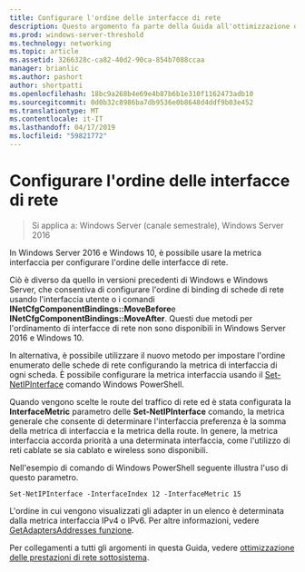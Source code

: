 ```yaml
---
title: Configurare l'ordine delle interfacce di rete
description: Questo argomento fa parte della Guida all'ottimizzazione delle prestazioni del sottosistema di rete di Windows Server 2016.
ms.prod: windows-server-threshold
ms.technology: networking
ms.topic: article
ms.assetid: 3266328c-ca82-40d2-90ca-854b7088ccaa
manager: brianlic
ms.author: pashort
author: shortpatti
ms.openlocfilehash: 18bc9a268b4e69e4b87b6b1e310f1162473adb10
ms.sourcegitcommit: 0d0b32c8986ba7db9536e0b8648d4ddf9b03e452
ms.translationtype: MT
ms.contentlocale: it-IT
ms.lasthandoff: 04/17/2019
ms.locfileid: "59821772"
---
```

# <a name="configure-the-order-of-network-interfaces"></a>Configurare l'ordine delle interfacce di rete

>Si applica a: Windows Server (canale semestrale), Windows Server 2016

In Windows Server 2016 e Windows 10, è possibile usare la metrica interfaccia per configurare l'ordine delle interfacce di rete.

Ciò è diverso da quello in versioni precedenti di Windows e Windows Server, che consentiva di configurare l'ordine di binding di schede di rete usando l'interfaccia utente o i comandi **INetCfgComponentBindings::MoveBefore**e **INetCfgComponentBindings::MoveAfter**. Questi due metodi per l'ordinamento di interfacce di rete non sono disponibili in Windows Server 2016 e Windows 10.

In alternativa, è possibile utilizzare il nuovo metodo per impostare l'ordine enumerato delle schede di rete configurando la metrica di interfaccia di ogni scheda. È possibile configurare la metrica interfaccia usando il [Set-NetIPInterface](https://docs.microsoft.com/powershell/module/nettcpip/set-netipinterface) comando Windows PowerShell.

Quando vengono scelte le route del traffico di rete ed è stata configurata la **InterfaceMetric** parametro delle **Set-NetIPInterface** comando, la metrica generale che consente di determinare l'interfaccia preferenza è la somma della metrica di interfaccia e la metrica della route. In genere, la metrica interfaccia accorda priorità a una determinata interfaccia, come l'utilizzo di reti cablate se sia cablato e wireless sono disponibili.

Nell'esempio di comando di Windows PowerShell seguente illustra l'uso di questo parametro.

    Set-NetIPInterface -InterfaceIndex 12 -InterfaceMetric 15

L'ordine in cui vengono visualizzati gli adapter in un elenco è determinata dalla metrica interfaccia IPv4 o IPv6.  Per altre informazioni, vedere [GetAdaptersAddresses funzione](https://msdn.microsoft.com/library/windows/desktop/aa365915%28v=vs.85%29.aspx?f=255&MSPPError=-2147217396).

Per collegamenti a tutti gli argomenti in questa Guida, vedere [ottimizzazione delle prestazioni di rete sottosistema](net-sub-performance-top.md).
